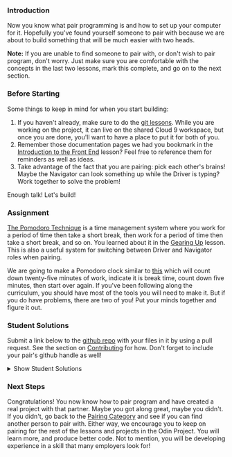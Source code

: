 ### Introduction

Now you know what pair programming is and how to set up your computer for it. Hopefully you've found yourself someone to pair with because we are about to build something that will be much easier with two heads.

**Note:** If you are unable to find someone to pair with, or don't wish to pair program, don't worry. Just make sure you are comfortable with the concepts in the last two lessons, mark this complete, and go on to the next section.

### Before Starting

Some things to keep in mind for when you start building:

1. If you haven't already, make sure to do the [git lessons](http://www.theodinproject.com/courses/web-development-101/lessons/introduction-to-git). While you are working on the project, it can live on the shared Cloud 9 workspace, but once you are done, you'll want to have a place to put it for both of you.
2. Remember those documentation pages we had you bookmark in the [Introduction to the Front End](http://www.theodinproject.com/courses/web-development-101/lessons/introduction-to-the-front-end) lesson? Feel free to reference them for reminders as well as ideas.
3. Take advantage of the fact that you are pairing: pick each other's brains! Maybe the Navigator can look something up while the Driver is typing? Work together to solve the problem!

Enough talk! Let's build!

### Assignment

<div class="lesson-content__panel" markdown="1">

  [The Pomodoro Technique](https://en.wikipedia.org/wiki/Pomodoro_Technique) is a time management system where you work for a period of time then take a short break, then work for a period of time then take a short break, and so on. You learned about it in the [Gearing Up](http://www.theodinproject.com/courses/web-development-101/lessons/gearing-up) lesson. This is also a useful system for switching between Driver and Navigator roles when pairing.

  We are going to make a Pomodoro clock similar to [this](http://romantic-trouble.surge.sh/) which will count down twenty-five minutes of work, indicate it is break time, count down five minutes, then start over again. If you've been following along the curriculum, you should have most of the tools you will need to make it. But if you do have problems, there are two of you! Put your minds together and figure it out.

</div>


### Student Solutions
Submit a link below to the [github repo](https://github.com/TheOdinProject/curriculum/blob/master/web_development_101/pair_programming/project_pairing.md) with your files in it by using a pull request.  See the section on [Contributing](http://github.com/TheOdinProject/curriculum/blob/master/contributing.md) for how.  Don't forget to include your pair's github handle as well!

<details markdown="block">
  <summary> Show Student Solutions </summary>

* Add your solution below this line!
* [Jose Salvador's Solution](https://github.com/Jsalvadorpp/Pomodoro-Clock) - [View in Browser](https://jsalvadorpp.github.io/Pomodoro-Clock/)
* [Joe Lee's Solution](https://github.com/JoeDravarol/pomodoro-timer) - [View in Browser](https://joedravarol.github.io/pomodoro-timer/)
* [Loumarven's Solution](https://github.com/loumarven/pomodoro) - [View in Browser](https://loumarven.github.io/pomodoro/)
* [Braxton Lemmon's Solution](https://github.com/braxtonlemmon/pomodoro) - [View in Browser](https://braxtonlemmon.github.io/pomodoro/)
* [Jay Burbyga's Solution](https://github.com/Jaybur1/TOP-pomodoro) - [View in Browser](https://jaybur1.github.io/TOP-pomodoro/)
* [Kevin Vuong's Solution](https://github.com/fffear/pomodoro_clock) - [View in Browser](https://fffear.github.io/pomodoro_clock/)
* [ARaut9's Solution](https://github.com/ARaut9/Pomodoro_timer) - [View in Browser](https://araut9.github.io/Pomodoro_timer/)
* [Leonardo J. Vega's Solution](https://github.com/leonardovega/pomodachi) - [View in Browser](https://leonardovega.github.io/pomodachi/)
* [BShowen's Solution](https://bshowen.github.io/Pomodoro_Timer/)
* [Learnsometing & Ricky's Solution](https://github.com/learnsometing/pomodoro-timer) - [View in Browser](https://rickymccallum87.github.io/pomodoro-timer/)
* [Tommy's Solution](https://github.com/Tommyisr/Pomodoro) - [View in Browser](https://tommyisr.github.io/Pomodoro/)
* [Bojo's Solution](https://github.com/BojoZahariev/Pomodoro-timer) - [View in Browser](https://bojozahariev.github.io/Pomodoro-timer/)
* [jj's Solution](https://github.com/jj-made/pomodoro-clock) - [View in Browser](https://jj-made.github.io/pomodoro-clock/index)
* [Chris Wegscheid's Solution](https://github.com/cwegscheid08/pomodoro_clock) - [View in Browser](https://cwegscheid08.github.io)
* [jinjagit's Solution](https://github.com/jinjagit/pomodoro) - [View in Browser](https://jinjagit.github.io/pomodoro/)
* [Tobenski's Solution](https://github.com/tobenski/Pomodoro_Clock) - [View in Browser](https://tobenski.github.io/Pomodoro_Clock/)
* [Mohamed Elattar's Solution](https://github.com/mohamed-elattar/pomodoro-clock) - [View in Browser](https://mohamed-elattar.github.io/pomodoro-clock/)
* [Ajani Stewart's solution](https://github.com/AjaniStewart/pomodoro-timer) - [View in Browser](https://ajanistewart.github.io/pomodoro-timer/)
* [prw001's solution](https://github.com/prw001/pomodoro_clock) - [View in Browser](https://prw001.github.io/pomodoro_clock/)
* [Tim Dowd's solution](https://github.com/timothydowd/pomodoro) - [View in Browser](https://timothydowd.github.io/pomodoro/)
* [Mark Bungeroth's solution](https://github.com/mbungeroth/pomodoro) - [View in Browser](https://mbungeroth.github.io/pomodoro/)
* [Johan Morin's solution](https://github.com/MorrisMalone/pomodoro_clock) - [View in Browser](https://morrismalone.github.io/pomodoro_clock/)
* [SarfrazAnjum's solution](https://github.com/SarfrazAnjum/TOP_Pairing-Project-Pomodoro) - [View in Browser]( https://sarfrazanjum.github.io/TOP_Pairing-Project-Pomodoro/)
* [Ngo Van Huong's Solution](https://github.com/ngovanhuong94/pomodoro-timer) - [View in Browser](https://ngovanhuong94.github.io/pomodoro-timer/)
* [autumnchris's Solution](https://github.com/autumnchris/pomodoro-timer-vanilla-js) - [View in Browser](https://autumnchris.github.io/pomodoro-timer-vanilla-js)
* [Jon Yoo's solution](https://github.com/jonyoowa/pomodoro-clock) - [View in Browser](https://jonyoowa.github.io/pomodoro-clock/)
* [Nate Dimock's solution](https://github.com/Flakari/pomodoro-clock) - [View in Browser](https://flakari.github.io/pomodoro-clock/)
* [0zra's solution](https://github.com/0zra/pomodoro) - [View in Browser](https://0zra.github.io/pomodoro/)
* [iamfranco's solution](https://github.com/iamfranco/the_odin_project/tree/master/pomodoro) - [View in Browser](https://iamfranco.github.io/the_odin_project/pomodoro/)
* [danhofer & nsantiagoblair's solution](https://github.com/danhofer/pomodoro-pair) - [View in Browser](https://danhofer.github.io/pomodoro-pair/pomodoro.html)
* [Alex and Kasper's Solution](https://github.com/alx4567/pomodoro) - [View in Browser](https://alx4567.github.io/pomodoro/)
* [Qin's Solution](https://github.com/hyathynth/pomodoro_clock) - [View in Browser](https://hyathynth.github.io/pomodoro_clock/)
* [Jonathan Yiv's Solution](https://github.com/JonathanYiv/pomodoro) - [View in Browser](https://jonathanyiv.github.io/pomodoro/)
* [GuyInALabCoat's Solution](https://github.com/GuyInALabCoat/Pomodoro_clock) - [View in Browser](https://guyinalabcoat.github.io/Pomodoro_clock/)
* [Justinckim3's Solution](https://github.com/justinckim3/pomodoro) - [View in Browser](https://justinckim3.github.io/pomodoro/)
* [Kasey Z.'s Solution](https://github.com/kasey-z/Pomodoro-Clock/) - [View in Browser](https://kasey-z.github.io/Pomodoro-Clock/)
* [junkdeck's Solution](https://github.com/junkdeck/pomodoro) - [View in Browser](https://junkdeck.github.io/pomodoro/)
* [Demo318 & rratliff's Solution](https://github.com/Demo318/pomodoro-clock) - [View in Browser](https://demo318.github.io/pomodoro-clock/)
* [SadieD's Solution](https://github.com/SadieD/Pomodoro) - [View in Browser](https://sadied.github.io/Pomodoro/)
* [Ryan Ford's Solution](https://github.com/ryanford-frontend/pomodoro-clock) - [View in Browser](https://ryanford-frontend.github.io/pomodoro-clock/)
* [holdercp's Solution](https://github.com/holdercp/pomodoro-timer) - [View in Browser](https://holdercp.github.io/pomodoro-timer/)
* [Flint Mayers and Isaias Ogbe Solution](https://github.com/FlintMayers/pomodoro_app) - [View in Browser](https://flintmayers.github.io/pomodoro_app/)
* [Sample solution](https://github.com/ChadKreutzer/pomodoro_clock) - [View in Browser](http://romantic-trouble.surge.sh/)
* [Ovsjah Schweinefresser](https://github.com/Ovsjah/pomodoro) -  [View in Browser](https://ovsjah.github.io/pomodoro/)
* [Øistein Haugland's Solution](https://github.com/oisteinhaugland/pomodoro) -  [View in Browser](https://oisteinhaugland.github.io/pomodoro/)
* [mindovermiles262's Solution](https://github.com/mindovermiles262/pomodoro) - [View in Browser](https://mindovermiles262.github.io/pomodoro)
* [maz's Solution](https://github.com/mmore21/pomodoro-clock) - [View in Browser](https://mmore21.github.io/pomodoro-clock/)
* [Laura's Solution](https://github.com/BrigadierButternut/pomodoro_timer) - [View in Browser](https://htmlpreview.github.io/?https://github.com/BrigadierButternut/pomodoro_timer/blob/master/pomodoro.html)
* [EMuchynski's Solution](https://github.com/EMuchynski/pomodoro) - [View in Browser](https://emuchynski.github.io/pomodoro/)
* [Ryan Steel's Solution](https://github.com/rsteel1/pomodoro-timer) - [View in Browser](https://rsteel1.github.io/pomodoro-timer/)
* [Cody Buffaloe & Elisery's Solution](https://github.com/CodyLBuffaloe/pomodoro_clock_pp) - [View in Browser](https://htmlpreview.github.io/?https://github.com/CodyLBuffaloe/pomodoro_clock_pp/blob/master/pomodoro_clock.html)
* [Luinu's Solution](https://github.com/luinu/pomodoro) - [View in Browser](https://luinu.github.io/pomodoro/)
* [Harrison's Solution](https://github.com/okeharlyon/Promodo-Clock)
* [Anistor86 & Isashimitsui's Solution](https://github.com/anistor86/pomodoroclock) - [View in Browser](https://anistor86.github.io/pomodoroclock/)
* [coryparham24's Solution](https://github.com/coryparham24/pomodoro-clock) - [View in Browser](https://cdn.rawgit.com/coryparham24/pomodoro-clock/7b1e6a88/index.html)
* [Oliver Curting's Solution](https://github.com/Curting/pomodoro) - [View in Browser](https://curting.github.io/pomodoro/)
* [Santiago Rodríguez Solution](https://github.com/santoxxcc/psychic-pancake) - [View in Browser](https://santoxxcc.github.io/psychic-pancake)
* [Bruno Parga's solution](https://github.com/brunoparga/odinproject/tree/master/WebDev101/pomodoro)
* [wilPoly's solution](https://github.com/wilPoly/pomodoro) - [View in browser](https://wilpoly.github.io/pomodoro/)
* [tonalmasher's solution](https://github.com/tonalmasher/pomodoro-project) - [View in browser](https://tonalmasher.github.io/pomodoro-project/)
* [Alexander Luna's solution](https://github.com/Mycroft1891/my-odin-project/tree/master/web-development-101/pomodoro) - [View in Browser](https://mycroft1891.github.io/my-odin-project/web-development-101/pomodoro/index.html)
* [Niko Caron's solution](https://github.com/ncaron/pomodoro-clock) - [View in Browser](https://ncaron.github.io/pomodoro-clock/)
* [Zach Coursey's solution](https://github.com/zcoursey22/pomodoro-clock) - [View in Browser](https://zcoursey22.github.io/pomodoro-clock/)
* [HSaad's solution](https://github.com/HSaad/pomodoro-clock) - [View in Browser](https://hsaad.github.io/pomodoro-clock/)
* [Punnadittr's solution](https://github.com/punnadittr/pomodoro) - [View in Browser](https://punnadittr.github.io/pomodoro/)
* [Encolpius's solution](https://github.com/Encolpius/pomodoro-clock/) - [View in browser](https://encolpius.github.io/pomodoro-clock/)
* [Archer's solution](https://github.com/LawrenceArcher/pomodoroProject) - [View in browser](https://lawrencearcher.github.io/pomodoroProject/)
* [mojotron's solution](https://github.com/mojotron/pomodoro-timer) - [View in browser](https://mojotron.github.io/pomodoro-timer/)
* [AREEBAISHTIAQ's solution](https://github.com/AREEBAISHTIAQ/pomodoro-Timer) - [View in browser](https://AREEBAISHTIAQ.github.io)
* [dmarkiewicz's solution](https://github.com/dmarkiewicz/the-odin-project/tree/master/pomodoro-project)
* [codyMalcolm's solution](https://github.com/codyMalcolm/odin-pomodoro-clock) - [View in Browser](https://codymalcolm.github.io/odin-pomodoro-clock/)
* [Husseyexplores' Solution](https://github.com/husseyexplores/odin-pomodoro-clock) - [View in Browser](https://husseyexplores.github.io/odin-pomodoro-clock/)
* [Emil Dimitrov's Solution](https://github.com/imemdm/pomodoro-clock) - [View in Browser](https://imemdm.github.io/pomodoro-clock/)
* [Ghassan's Solution](https://github.com/GT001/TOP-Pomodoro-Clock) - [View in Browser](https://gt001.github.io/TOP-Pomodoro-Clock/)
* [mwk913's Solution](https://github.com/mwk913/pomodoro-clock) - [View in Browser](https://mwk913.github.io/pomodoro-clock/)
* [Dan2D's Solution](https://github.com/Dan2D/Pomodoro) - [View in Browser](https://dan2d.github.io/Pomodoro/html/index.html)
* [Leila Alderman's Solution](https://github.com/leila-alderman/pomodoro-timer) - [View in Browser](https://leila-alderman.github.io/pomodoro-timer/)
* [Valentino Valenti's Solution](https://github.com/1ba1/pomodoro-timer) - [View in browser](https://1ba1.github.io/pomodoro-timer/)
* [tnharvey's Solution](https://github.com/tnharvey/pomodoro) - [View in Browser](https://tnharvey.github.io/pomodoro)
* [vulence's Solution](https://github.com/vulence/pomodoro-clock) - [View in Browser](https://vulence.github.io/pomodoro-clock/)
* [Samuel Oswald's Solution](https://github.com/smozwald/pomodoro) - [View in Browser](https://smozwald.github.io/pomodoro/)
* [Franklyn Afeso's solution](https://github.com/afeso/pomodoro) - [View in Browser](https://afeso.github.io/pomodoro)
* [keskiviikko's solution](https://github.com/keskiviikko/project-pomodoro) - [View in Browser](https://keskiviikko.github.io/project-pomodoro/)
* [Sergej Jurchenko's solution](https://github.com/Sergyurch/pomodoro-clock) - [View in Browser](https://sergyurch.github.io/pomodoro-clock/)
* [LeonJMac's & Esme's solution](https://github.com/leonjmac/pomodoro-timer) - [View in Browser](https://leonjmac.github.io/pomodoro-timer/)
* [Edehlol's solution](https://github.com/edehlol/pomodoro_timer) - [View in Browser](https://edehlol.github.io/pomodoro_timer/)
* [antdricot's solution](https://github.com/antdricot/pomodoro) - [View in Browser](https://antdricot.github.io/pomodoro/)
* [LastCapricorn's solution](https://github.com/LastCapricorn/pairing) - [View in Browser](https://lastcapricorn.github.io/pairing/)
* [alex-sir's solution](https://github.com/alex-sir/pomodoro) - [View in Browser](https://alex-sir.github.io/pomodoro/)
* [Tronerta's solution](https://github.com/Tronerta/pomodoro_clock) - [View in Browser](https://tronerta.github.io/pomodoro_clock/)
* [Bendee48's Solution](https://github.com/bendee48/pomodoro) - [View in Browser](https://bendee48.github.io/pomodoro/)
* [Muminjon's solution](https://github.com/MuminjonGuru/pomodoro-time) - [View in Browser](https://codepen.io/MuminjonGuru/pen/yWjOBw)

</details>

### Next Steps

Congratulations! You now know how to pair program and have created a real project with that partner. Maybe you got along great, maybe you didn't. If you didn't, go back to the [Pairing Category](https://forum.theodinproject.com/c/pairs) and see if you can find another person to pair with. Either way, we encourage you to keep on pairing for the rest of the lessons and projects in the Odin Project. You will learn more, and produce better code. Not to mention, you will be developing experience in a skill that many employers look for!
